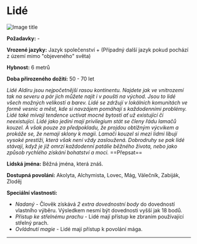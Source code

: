 # Lidé

![Image title](/assets/races/Human.jpeg)

**Požadavky:** -  

**Vrozené jazyky:** Jazyk společenství + (Případný další jazyk pokud pochází z území mimo "objeveného" světa)

**Hybnost:** 6 metrů 

**Doba přirozeného dožití:** 50 - 70 let

*Lidé Aldiru jsou nejpočetnější rasou kontinentu. Najdete jak ve vnitrozemí tak na severu a pár jich můžete najít i v poušti na východ. Jsou to lidé všech možných velikostí a barev. Lidé se zdržují v lokálních komunitách ve formě vesnic a měst, kde si navzájem pomáhají s každodenními problémy. Lidé také mívají tendence uctívat mocné bytosti ať už existující či neexistující. Lidé jako jediní mají privilegium stát se členy řádu lamačů kouzel. A však pouze za předpokladu, že projdou obtížným výcvikem a prokáže se, že nemají sklony k magii. Lamači kouzel si mezi lidmi libují vysoké prestiži, která však není vždy zasloužená. Dobrodruhy se pak lidé stávají, když je již omrzí každodenní patálie běžného života, nebo jako způsob rychlého získání bohatství a moci.* ==Přepsat==

**Lidská jména:** Běžná jména, která znáš.

**Dostupná povolání:** Akolyta, Alchymista, Lovec, Mág, Válečník, Zabiják, Zloděj

**Speciální vlastnosti:**

- *Nadaný* - Člověk získává *2 extra dovednostní body* do dovedností vlastního výběru. Výsledkem nesmí být dovednosti vyšší jak 18 bodů.
- *Přístup ke střelnému prachu* - Lidé mají přístup ke zbraním používající střelný prach.
- *Ovládnutí magie* - Lidé mají přístup k povolání mága.

---

